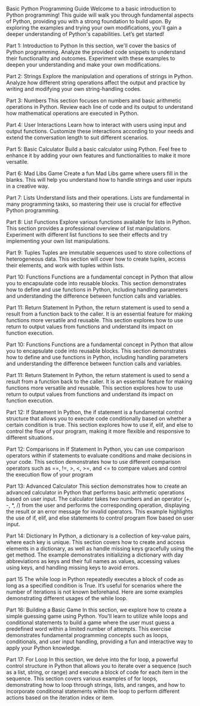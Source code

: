 Basic Python Programming Guide
Welcome to a basic introduction to Python programming! This guide will walk you through fundamental aspects of Python, providing you with a strong foundation to build upon. By exploring the examples and trying your own modifications, you'll gain a deeper understanding of Python's capabilities. Let’s get started!

Part 1: Introduction to Python
In this section, we'll cover the basics of Python programming. Analyze the provided code snippets to understand their functionality and outcomes. Experiment with these examples to deepen your understanding and make your own modifications.

Part 2: Strings
Explore the manipulation and operations of strings in Python. Analyze how different string operations affect the output and practice by writing and modifying your own string-handling codes.

Part 3: Numbers
This section focuses on numbers and basic arithmetic operations in Python. Review each line of code and its output to understand how mathematical operations are executed in Python.

Part 4: User Interactions
Learn how to interact with users using input and output functions. Customize these interactions according to your needs and extend the conversation length to suit different scenarios.

Part 5: Basic Calculator
Build a basic calculator using Python. Feel free to enhance it by adding your own features and functionalities to make it more versatile.

Part 6: Mad Libs Game
Create a fun Mad Libs game where users fill in the blanks. This will help you understand how to handle strings and user inputs in a creative way.

Part 7: Lists
Understand lists and their operations. Lists are fundamental in many programming tasks, so mastering their use is crucial for effective Python programming.

Part 8: List Functions
Explore various functions available for lists in Python. This section provides a professional overview of list manipulations. Experiment with different list functions to see their effects and try implementing your own list manipulations.

Part 9: Tuples
Tuples are immutable sequences used to store collections of heterogeneous data. This section will cover how to create tuples, access their elements, and work with tuples within lists.

Part 10: Functions
Functions are a fundamental concept in Python that allow you to encapsulate code into reusable blocks. This section demonstrates how to define and use functions in Python, including handling parameters and understanding the difference between function calls and variables.

Part 11: Return Statement
In Python, the return statement is used to send a result from a function back to the caller. It is an essential feature for making functions more versatile and reusable. This section explores how to use return to output values from functions and understand its impact on function execution.

Part 10: Functions
Functions are a fundamental concept in Python that allow you to encapsulate code into reusable blocks. This section demonstrates how to define and use functions in Python, including handling parameters and understanding the difference between function calls and variables.

Part 11: Return Statement
In Python, the return statement is used to send a result from a function back to the caller. It is an essential feature for making functions more versatile and reusable. This section explores how to use return to output values 
from functions and understand its impact on function execution.

Part 12: If Statement
In Python, the if statement is a fundamental control structure that allows you to execute code conditionally based on whether a certain condition is true. This section explores how to use if, elif, and else to control the flow of your program, making it more flexible and responsive to different situations.

Part 12: 
Comparisons in If Statement
In Python, you can use comparison operators within if statements to evaluate conditions and make decisions in your code. This section demonstrates how to use different comparison operators such as ==, !=, >, <, >=, and <= to compare values and control the execution flow of your program

Part 13: Advanced Calculator
This section demonstrates how to create an advanced calculator in Python that performs basic arithmetic operations based on user input. The calculator takes two numbers and an operator (+, -, *, /) from the user and performs the corresponding operation, displaying the result or an error message for invalid operators. This example highlights the use of if, elif, and else statements to control program flow based on user input.

Part 14: Dictionary
In Python, a dictionary is a collection of key-value pairs, where each key is unique. This section covers how to create and access elements in a dictionary, as well as handle missing keys gracefully using the get method. The example demonstrates initializing a dictionary with day abbreviations as keys and their full names as values, accessing values using keys, and handling missing keys to avoid errors.

part 15
The while loop in Python repeatedly executes a block of code as long as a specified condition is True. It’s useful for scenarios where the number of iterations is not known beforehand. Here are some examples demonstrating different usages of the while loop.

Part 16: Building a Basic Game
In this section, we explore how to create a simple guessing game using Python. You'll learn to utilize while loops and conditional statements to build a game where the user must guess a predefined word within a limited number of attempts. This exercise demonstrates fundamental programming concepts such as loops, conditionals, and user input handling, providing a fun and interactive way to apply your Python knowledge.

Part 17: For Loop
In this section, we delve into the for loop, a powerful control structure in Python that allows you to iterate over a sequence (such as a list, string, or range) and execute a block of code for each item in the sequence. This section covers various examples of for loops, demonstrating how to loop through strings, lists, and ranges, and how to incorporate conditional statements within the loop to perform different actions based on the iteration index or item.


